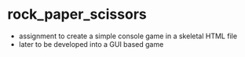 # rock_paper_scissors

- assignment to create a simple console game in a skeletal HTML file
- later to be developed into a GUI based game
